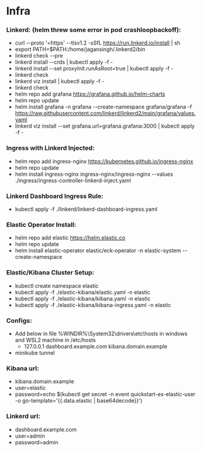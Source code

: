 # Infra

### Linkerd: (helm threw some error in pod crashloopbackoff):
- curl --proto '=https' --tlsv1.2 -sSfL https://run.linkerd.io/install | sh
- export PATH=$PATH:/home/jagansingh/.linkerd2/bin
- linkerd check --pre
- linkerd install --crds | kubectl apply -f -
- linkerd install --set proxyInit.runAsRoot=true | kubectl apply -f -
- linkerd check
- linkerd viz install | kubectl apply -f -
- linkerd check
- helm repo add grafana https://grafana.github.io/helm-charts
- helm repo update
- helm install grafana -n grafana --create-namespace grafana/grafana -f https://raw.githubusercontent.com/linkerd/linkerd2/main/grafana/values.yaml
- linkerd viz install --set grafana.url=grafana.grafana:3000 | kubectl apply -f -

### Ingress with Linkerd Injected:
- helm repo add ingress-nginx https://kubernetes.github.io/ingress-nginx
- helm repo update
- helm install ingress-nginx ingress-nginx/ingress-nginx --values ./ingress/ingress-controller-linkerd-inject.yaml

### Linkerd Dashboard Ingress Rule:
- kubectl apply -f ./linkerd/linkerd-dashboard-ingress.yaml

### Elastic Operator Install:
- helm repo add elastic https://helm.elastic.co
- helm repo update
- helm install elastic-operator elastic/eck-operator -n elastic-system --create-namespace

### Elastic/Kibana Cluster Setup:
- kubectl create namespace elastic
- kubectl apply -f ./elastic-kibana/elastic.yaml -n elastic
- kubectl apply -f ./elastic-kibana/kibana.yaml -n elastic
- kubectl apply -f ./elastic-kibana/kibana-ingress.yaml -n elastic

### Configs:
- Add below in file %WINDIR%\System32\drivers\etc\hosts in windows and WSL2 machine in /etc/hosts
  - 127.0.0.1 dashboard.example.com kibana.domain.example
- minikube tunnel

### Kibana url:
- kibana.domain.example 
- user=elastic
- password=echo $(kubectl get secret -n event quickstart-es-elastic-user -o go-template='{{.data.elastic | base64decode}}')

### Linkerd url:
- dashboard.example.com   
- user=admin
- password=admin